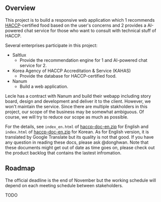 ## Overview

This project is to build a responsive web application which 1 recommends [HACCP](https://en.wikipedia.org/wiki/Hazard_analysis_and_critical_control_points)-certified food based on the user's concerns and 2 provides a AI-powered chat service for those who want to consult with technical stuff of HACCP.

Several enterprises participate in this project:

* Saltlux
    * Provide the recommendation engine for 1 and AI-powered chat service for 2.
* Korea Agency of HACCP Accreditation & Service (KAHAS)
    * Provide the database for HACCP-certified food.
* Nanum
    * Build a web application.

Lecle has a contract with Nanum and build their webapp including story board, design and development and deliver it to the client. However, we won't maintain the service. Since there are multiple stakholders in this project, our scope of the business may be somewhat ambiguous. Of course, we will try to reduce our scope as much as possible.

For the details, see `index_en.html` of [haccp-doc-en.zip](haccp-doc-en.zip) for English and `index.html` of [haccp-doc-en.zip](haccp-doc-en.zip) for Korean. As for English version, it is translated by Google Translate but its quality is not that good. If you have any question in reading these docs, please ask @donghwan. Note that these documents might get out of date as time goes on, please check out the product backlog that contains the lastest infromation.

## Roadmap

The official deadline is the end of November but the working schedule will depend on each meeting schedule between stakeholders. 

TODO